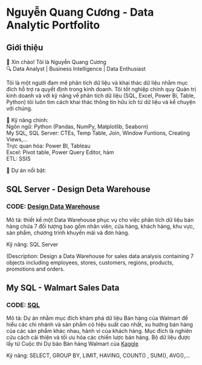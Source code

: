 # Nguyễn Quang Cương - Data Analytic Portfolito
## Giới thiệu
👋 Xin chào! Tôi là Nguyễn Quang Cương  
🔍 Data Analyst | Business Intelligence | Data Enthusiast

Tôi là một người đam mê phân tích dữ liệu và khai thác dữ liệu nhằm mục đích hỗ trợ ra quyết định trong kinh doanh. Tôi tốt nghiệp chính quy Quản trị kinh doanh và với kỹ năng về phân tích dữ liệu (SQL, Excel, Power Bi, Table, Python) tôi luôn tìm cách khai thác thông tin hữu ích từ dữ liệu và kể chuyện với chúng.  

🚀 Kỹ năng chính:  
Ngôn ngữ: Python (Pandas, NumPy, Matplotlib, Seaborn)  
My SQL, SQL Server: CTEs, Temp Table, Join, Window Funtions, Creating Views,...  
Trực quan hóa: Power BI, Tableau  
Excel: Pivot table, Power Query Editor, hàm  
ETL: SSIS 

📂 Dự án nổi bật:  
## SQL Server - Design Deta Warehouse  
### CODE: [Design Data Warehouse](https://github.com/cuongnguyen232/Data-Analytics-Portfolito/blob/main/Design%20a%20Data%20Warehouse%20for%20Sales%20Analytics.sql)  
Mô tả: thiết kế một Data Warehouse phục vụ cho việc phân tích dữ liệu bán hàng chứa 7 đối tượng bao gồm nhân viên, cửa hàng, khách hàng, khu vực, sản phẩm, chương trình khuyến mãi và đơn hàng.  

Kỹ năng: SQL Server 

(Description: Design a Data Warehouse for sales data analysis containing 7 objects including employees, stores, customers, regions, products, promotions and orders.  

## My SQL - Walmart Sales Data  
### CODE: [SQL](https://github.com/cuongnguyen232/Data-Analytics-Portfolito/blob/main/WalmartSalesDate%20-%20SQL.sql)  
Mô tả: Dự án nhằm mục đích khám phá dữ liệu Bán hàng của Walmart để hiểu các chi nhánh và sản phẩm có hiệu suất cao nhất, xu hướng bán hàng của các sản phẩm khác nhau, hành vi của khách hàng. Mục đích là nghiên cứu cách cải thiện và tối ưu hóa các chiến lược bán hàng. Bộ dữ liệu được lấy từ Cuộc thi Dự báo Bán hàng Walmart của [Kaggle](https://www.kaggle.com/c/walmart-recruiting-store-sales-forecasting) 

Kỹ năng: SELECT, GROUP BY, LIMIT, HAVING, COUNT() , SUM(), AVG(),...




